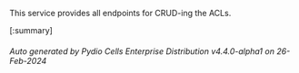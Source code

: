 






This service provides all endpoints for CRUD-ing the ACLs.

[:summary]

###### Auto generated by Pydio Cells Enterprise Distribution v4.4.0-alpha1 on 26-Feb-2024

